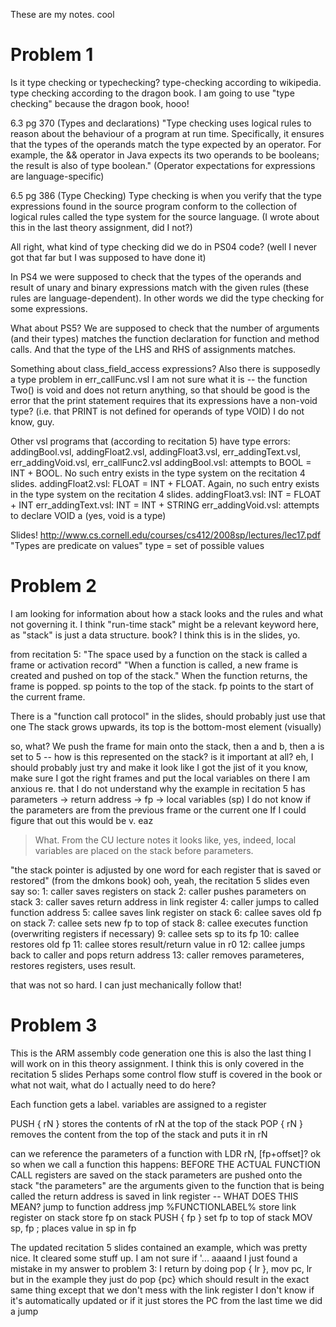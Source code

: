 These are my notes.
cool

# Problem 1
Is it type checking or typechecking?
type-checking according to wikipedia.
type checking according to the dragon book.
I am going to use "type checking" because the dragon book, hooo!

6.3 pg 370 (Types and declarations)
"Type checking uses logical rules to reason about the behaviour of a program at run time.
Specifically, it ensures that the types of the operands match the type expected by an operator.
For example, the && operator in Java expects its two operands to be booleans; the result is also of type boolean."
(Operator expectations for expressions are language-specific)

6.5 pg 386 (Type Checking)
Type checking is when you verify that the type expressions found in the source program conform to the collection of logical rules called the type system for the source language.
(I wrote about this in the last theory assignment, did I not?)


All right, what kind of type checking did we do in PS04 code?
(well I never got that far but I was supposed to have done it)

In PS4 we were supposed to check that the types of the operands and result of unary and binary expressions match with the given rules (these rules are language-dependent).
In other words we did the type checking for some expressions.

What about PS5?
We are supposed to check that the number of arguments (and their types) matches the function declaration for function and method calls.
And that the type of the LHS and RHS of assignments matches.

Something about class_field_access expressions?
Also there is supposedly a type problem in err_callFunc.vsl
I am not sure what it is -- the function Two() is void and does not return anything, so that should be good
is the error that the print statement requires that its expressions have a non-void type? (i.e. that PRINT is not defined for operands of type VOID) 
I do not know, guy.

Other vsl programs that (according to recitation 5) have type errors:
addingBool.vsl, addingFloat2.vsl, addingFloat3.vsl, err_addingText.vsl, err_addingVoid.vsl, err_callFunc2.vsl
addingBool.vsl: attempts to BOOL = INT + BOOL. No such entry exists in the type system on the recitation 4 slides.
addingFloat2.vsl: FLOAT = INT + FLOAT. Again, no such entry exists in the type system on the recitation 4 slides.
addingFloat3.vsl: INT = FLOAT + INT
err_addingText.vsl: INT = INT + STRING
err_addingVoid.vsl: attempts to declare VOID a
(yes, void is a type)

Slides!
http://www.cs.cornell.edu/courses/cs412/2008sp/lectures/lec17.pdf
"Types are predicate on values"
type = set of possible values

# Problem 2
I am looking for information about how a stack looks and the rules and what not governing it.
I think "run-time stack" might be a relevant keyword here, as "stack" is just a data structure.
book?
I think this is in the slides, yo.

from recitation 5:
"The space used by a function on the stack is called a frame or activation record"
"When a function is called, a new frame is created and pushed on top of the stack."
When the function returns, the frame is popped.
sp points to the top of the stack. fp points to the start of the current frame.

There is a "function call protocol" in the slides, should probably just use that one
The stack grows upwards, its top is the bottom-most element (visually)

so, what? We push the frame for main onto the stack, then a and b, then a is set to 5 -- how is this represented on the stack?
is it important at all?
eh, I should probably just try and make it look like I got the jist of it
you know, make sure I got the right frames and put the local variables on there
I am anxious re. that I do not understand why the example in recitation 5 has parameters -> return address -> fp -> local variables (sp)
I do not know if the parameters are from the previous frame or the current one
If I could figure that out this would be v. eaz

> What.
From the CU lecture notes it looks like, yes, indeed, local variables are placed on the stack before parameters.

"the stack pointer is adjusted by one word for each register that is saved or restored" (from the dmkons book)
ooh, yeah, the recitation 5 slides even say so:
1: caller saves registers on stack
2: caller pushes parameters on stack
3: caller saves return address in link register
4: caller jumps to called function address
5: callee saves link register on stack
6: callee saves old fp on stack
7: callee sets new fp to top of stack
8: callee executes function (overwriting registers if necessary)
9: callee sets sp to its fp
10: callee restores old fp
11: callee stores result/return value in r0
12: callee jumps back to caller and pops return address
13: caller removes parameteres, restores registers, uses result.

that was not so hard. I can just mechanically follow that!


# Problem 3
This is the ARM assembly code generation one
this is also the last thing I will work on in this theory assignment.
I think this is only covered in the recitation 5 slides
Perhaps some control flow stuff is covered in the book or what not
wait, what do I actually need to do here?

Each function gets a label.
variables are assigned to a register

PUSH { rN } stores the contents of rN at the top of the stack
POP { rN } removes the content from the top of the stack and puts it in rN

can we reference the parameters of a function with LDR rN, [fp+offset]?
ok so when we call a function this happens:
BEFORE THE ACTUAL FUNCTION CALL
registers are saved on the stack
parameters are pushed onto the stack
	"the parameters" are the arguments given to the function that is being called
the return address is saved in link register -- WHAT DOES THIS MEAN?
jump to function address
	jmp %FUNCTIONLABEL%
store link register on stack
store fp on stack
	PUSH { fp }
set fp to top of stack
	MOV sp, fp ; places value in sp in fp

The updated recitation 5 slides contained an example, which was pretty nice.
It cleared some stuff up.
I am not sure if '... aaaand I just found a mistake in my answer to problem 3:
I return by doing pop { lr }, mov pc, lr
but in the example they just do pop {pc} which should result in the exact same thing except that we don't mess with the link register
I don't know if it's automatically updated or if it just stores the PC from the last time we did a jump

